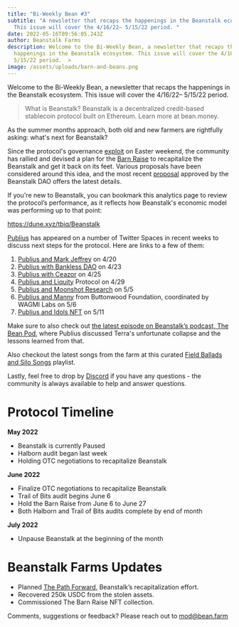 ```yaml
---
title: "Bi-Weekly Bean #3"
subtitle: "A newsletter that recaps the happenings in the Beanstalk ecosystem.
  This issue will cover the 4/16/22– 5/15/22 period. "
date: 2022-05-16T09:56:05.243Z
author: Beanstalk Farms
description: Welcome to the Bi-Weekly Bean, a newsletter that recaps the
  happenings in the Beanstalk ecosystem. This issue will cover the 4/16/22–
  5/15/22 period.  >
image: /assets/uploads/barn-and-beans.png
---
```

Welcome to the Bi-Weekly Bean, a newsletter that recaps the happenings in the Beanstalk ecosystem. This issue will cover the 4/16/22– 5/15/22 period.

> What is Beanstalk? Beanstalk is a decentralized credit-based stablecoin protocol built on Ethereum. Learn more at bean.money.

As the summer months approach, both old and new farmers are rightfully asking: what's next for Beanstalk?

Since the protocol's governance [exploit](https://bean.money/blog/beanstalk-governance-exploit) on Easter weekend, the community has rallied and devised a plan for the [Barn Raise](https://bean.money/blog/path-forward) to recapitalize the Beanstalk and get it back on its feet. Various proposals have been considered around this idea, and the most recent [proposal](<https://snapshot.org/#/beanstalkfarms.eth/proposal/0xa038d205e72ae3a835995682b18adf9512777ed554c388a7caa5bc4e98d4f8e0>) approved by the Beanstalk DAO offers the latest details.

If you're new to Beanstalk, you can bookmark this analytics page to review the protocol’s performance, as it reflects how Beanstalk's economic model was performing up to that point:

[](https://dune.xyz/tbiq/Beanstalk)<https://dune.xyz/tbiq/Beanstalk>

[Publius](https://twitter.com/isthispublius?s=21&t=CZJ3hpS_RJRpYF5R8G2LMA) has appeared on a number of Twitter Spaces in recent weeks to discuss next steps for the protocol. Here are links to a few of them:

1. [Publius and Mark Jeffrey](https://anchor.fm/beanstalk-farms/episodes/Mark-Jeffrey--Publius--Twitter-Spaces---042022-e1hf3ib/a-a7pn47e) on 4/20
2. [Publius with Bankless DAO](https://anchor.fm/beanstalk-farms/episodes/Beanstalk--BanklessDAO---04232022-e1hipr1/a-a7q5eu6) on 4/23
3. [Publius with Ceazor](https://anchor.fm/beanstalk-farms/episodes/Ceazor--Publius--Twitter-Spaces---042522-e1hl8ah/a-a7qf5nb) on 4/25
4. [Publius and Liquity](https://anchor.fm/beanstalk-farms/episodes/Liquity--Publius-Twitter-Spaces---042922-e1ht1iu/a-a7rh7s3) Protocol on 4/29
5. [Publius and Moonshot Research](https://anchor.fm/beanstalk-farms/episodes/Moonshot-Research--Publius-Twitter-Spaces---050522-e1i55s0/a-a7sj4en) on 5/5
6. [Publius and Manny](https://anchor.fm/beanstalk-farms/episodes/Manny--Publius-Twitter-Spaces---050622-e1i6t8n/a-a7sq6m9) from Buttonwood Foundation, coordinated by WAGMI Labs on 5/6
7. [Publius and Idols NFT](https://anchor.fm/beanstalk-farms/episodes/The-Idols--Publius-Twitter-Spaces---051122-e1idmfp/a-a7tmatn) on 5/11

Make sure to also check out [the latest episode on Beanstalk’s podcast, The Bean Pod](https://anchor.fm/thebeanpodpodcast/episodes/Publius-on-Terra-e1iglcc/a-a7u2tkg), where Publius discussed Terra's unfortunate collapse and the lessons learned from that.

Also checkout the latest songs from the farm at this curated [Field Ballads and Silo Songs](https://www.youtube.com/playlist?list=PLyqLJA5Mbo9Y9ZA7m2qip8tdNY37HBAlo) playlist.

Lastly, feel free to drop by [Discord](https://discord.gg/beanstalk) if you have any questions - the community is always available to help and answer questions.

# **Protocol Timeline**

**May 2022**

* Beanstalk is currently Paused
* Halborn audit began last week
* Holding OTC negotiations to recapitalize Beanstalk

**June 2022**

* Finalize OTC negotiations to recapitalize Beanstalk
* Trail of Bits audit begins June 6
* Hold the Barn Raise from June 6 to June 27
* Both Halborn and Trail of Bits audits complete by end of month

**July 2022**

* Unpause Beanstalk at the beginning of the month

# Beanstalk Farms **Updates**

* Planned [The Path Forward](https://bean.money/blog/path-forward), Beanstalk’s recapitalization effort.
* Recovered 250k USDC from the stolen assets.
* Commissioned The Barn Raise NFT collection.

Comments, suggestions or feedback? Please reach out to mod@bean.farm